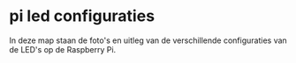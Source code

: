 # pi led configuraties

In deze map staan de foto's en uitleg van de verschillende configuraties van de LED's op de Raspberry Pi.
